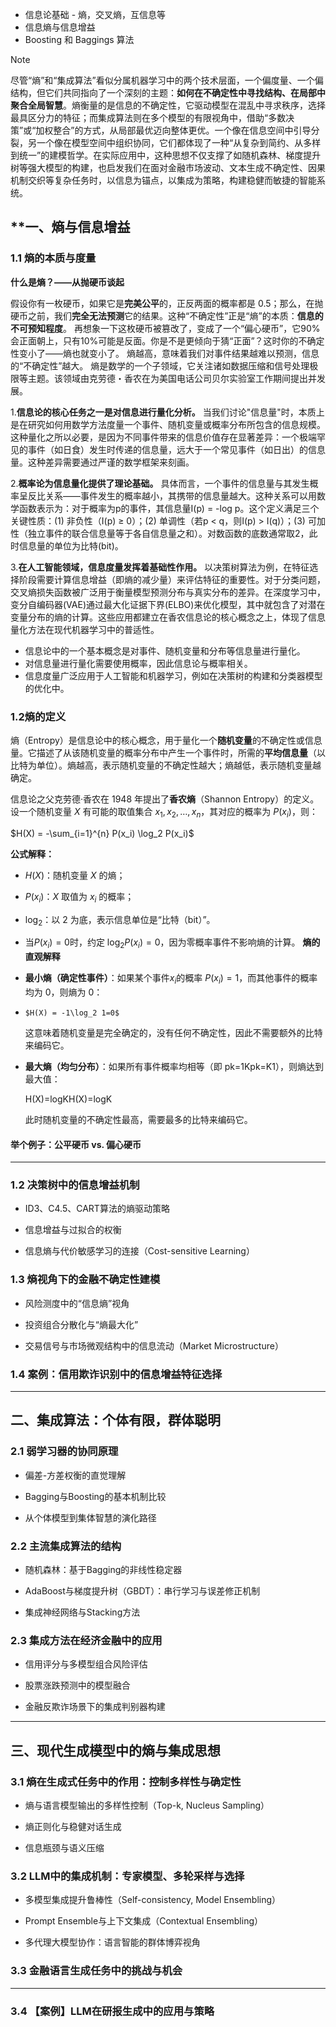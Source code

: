 - 信息论基础 - 熵，交叉熵，互信息等
- 信息熵与信息增益
- Boosting 和 Baggings 算法

>[!note] 
>尽管“熵”和“集成算法”看似分属机器学习中的两个技术层面，一个偏度量、一个偏结构，但它们共同指向了一个深刻的主题：**如何在不确定性中寻找结构、在局部中聚合全局智慧**。熵衡量的是信息的不确定性，它驱动模型在混乱中寻求秩序，选择最具区分力的特征；而集成算法则在多个模型的有限视角中，借助“多数决策”或“加权整合”的方式，从局部最优迈向整体更优。一个像在信息空间中引导分裂，另一个像在模型空间中组织协同，它们都体现了一种“从复杂到简约、从多样到统一”的建模哲学。在实际应用中，这种思想不仅支撑了如随机森林、梯度提升树等强大模型的构建，也启发我们在面对金融市场波动、文本生成不确定性、因果机制交织等复杂任务时，以信息为锚点，以集成为策略，构建稳健而敏捷的智能系统。

## **一、熵与信息增益


### **1.1 熵的本质与度量**

**什么是熵？——从抛硬币谈起**

假设你有一枚硬币，如果它是**完美公平**的，正反两面的概率都是 0.5；那么，在抛硬币之前，我们**完全无法预测**它的结果。这种“不确定性”正是“熵”的本质：**信息的不可预知程度**。
再想象一下这枚硬币被篡改了，变成了一个“偏心硬币”，它90%会正面朝上，只有10%可能是反面。你是不是更倾向于猜“正面”？这时你的不确定性变小了——熵也就变小了。
熵越高，意味着我们对事件结果越难以预测，信息的“不确定性”越大。
熵是数学的一个子领域，它关注诸如数据压缩和信号处理极限等主题。该领域由克劳德・香农在为美国电话公司贝尔实验室工作期间提出并发展。

1.**信息论的核心任务之一是对信息进行量化分析。**
当我们讨论"信息量"时，本质上是在研究如何用数学方法度量一个事件、随机变量或概率分布所包含的信息规模。这种量化之所以必要，是因为不同事件带来的信息价值存在显著差异：一个极端罕见的事件（如日食）发生时传递的信息量，远大于一个常见事件（如日出）的信息量。这种差异需要通过严谨的数学框架来刻画。

2.**概率论为信息量化提供了理论基础。**
具体而言，一个事件的信息量与其发生概率呈反比关系——事件发生的概率越小，其携带的信息量越大。这种关系可以用数学函数表示为：对于概率为p的事件，其信息量I(p) = -log p。这个定义满足三个关键性质：(1) 非负性（I(p) ≥ 0）；(2) 单调性（若p < q，则I(p) > I(q)）；(3) 可加性（独立事件的联合信息量等于各自信息量之和）。对数函数的底数通常取2，此时信息量的单位为比特(bit)。

3.**在人工智能领域，信息度量发挥着基础性作用。**
以决策树算法为例，在特征选择阶段需要计算信息增益（即熵的减少量）来评估特征的重要性。对于分类问题，交叉熵损失函数被广泛用于衡量模型预测分布与真实分布的差异。在深度学习中，变分自编码器(VAE)通过最大化证据下界(ELBO)来优化模型，其中就包含了对潜在变量分布的熵的计算。这些应用都建立在香农信息论的核心概念之上，体现了信息量化方法在现代机器学习中的普适性。
  

- 信息论中的一个基本概念是对事件、随机变量和分布等信息量进行量化。
- 对信息量进行量化需要使用概率，因此信息论与概率相关。
- 信息度量广泛应用于人工智能和机器学习，例如在决策树的构建和分类器模型的优化中。
### **1.2熵的定义**


熵（Entropy）是信息论中的核心概念，用于量化一个**随机变量**的不确定性或信息量。它描述了从该随机变量的概率分布中产生一个事件时，所需的**平均信息量**（以比特为单位）。熵越高，表示随机变量的不确定性越大；熵越低，表示随机变量越确定。

信息论之父克劳德·香农在 1948 年提出了**香农熵**（Shannon Entropy）的定义。设一个随机变量 $X$ 有可能的取值集合 ${x_1, x_2, …, x_n}$，其对应的概率为 $P(x_i)$，则：


$H(X) = -\sum_{i=1}^{n} P(x_i) \log_2 P(x_i)$
  

**公式解释：**

- $H(X)$：随机变量 $X$ 的熵；
    
- $P(x_i)$：$X$ 取值为 $x_i$ 的概率；
    
- $\log_2$：以 2 为底，表示信息单位是“比特（bit）”。
- 当$P(x_i)=0$时，约定 $\log_2P(x_i)=0$，因为零概率事件不影响熵的计算。
**熵的直观解释**

- **最小熵（确定性事件）**：如果某个事件$x_i$的概率 $P(x_i)=1$，而其他事件的概率均为 0，则熵为 0：


-     $H(X) = -1\log_2 1=0$

   这意味着随机变量是完全确定的，没有任何不确定性，因此不需要额外的比特来编码它。

- **最大熵（均匀分布）**：如果所有事件概率均相等（即 pk=1Kpk​=K1​），则熵达到最大值：
    
    H(X)=log⁡KH(X)=logK
    
    此时随机变量的不确定性最高，需要最多的比特来编码它。
#### **举个例子：公平硬币 vs. 偏心硬币**

---

    

  

### **1.2 决策树中的信息增益机制**

- ID3、C4.5、CART算法的熵驱动策略
    
- 信息增益与过拟合的权衡
    
- 信息熵与代价敏感学习的连接（Cost-sensitive Learning）
    

  

### **1.3 熵视角下的金融不确定性建模**

- 风险测度中的“信息熵”视角
    
- 投资组合分散化与“熵最大化”
    
- 交易信号与市场微观结构中的信息流动（Market Microstructure）

### **1.4 案例：信用欺诈识别中的信息增益特征选择**

---

## **二、集成算法：个体有限，群体聪明**

  

### **2.1 弱学习器的协同原理**

- 偏差-方差权衡的直觉理解
    
- Bagging与Boosting的基本机制比较
    
- 从个体模型到集体智慧的演化路径
    

  

### **2.2 主流集成算法的结构**

- 随机森林：基于Bagging的非线性稳定器
    
- AdaBoost与梯度提升树（GBDT）：串行学习与误差修正机制
    
- 集成神经网络与Stacking方法
    

  

### **2.3 集成方法在经济金融中的应用**

- 信用评分与多模型组合风险评估
    
- 股票涨跌预测中的模型融合
    
- 金融反欺诈场景下的集成判别器构建
    

---

## **三、现代生成模型中的熵与集成思想**

  

### **3.1 熵在生成式任务中的作用：控制多样性与确定性**

- 熵与语言模型输出的多样性控制（Top-k, Nucleus Sampling）
    
- 熵正则化与稳健对话生成
    
- 信息瓶颈与语义压缩
    

  

### **3.2  LLM中的集成机制：专家模型、多轮采样与选择**

- 多模型集成提升鲁棒性（Self-consistency, Model Ensembling）
    
- Prompt Ensemble与上下文集成（Contextual Ensembling）
    
- 多代理大模型协作：语言智能的群体博弈视角
    

### **3.3   金融语言生成任务中的挑战与机会**
---

### **3.4  【案例】LLM在研报生成中的应用与策略**